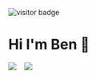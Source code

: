 ![visitor badge](https://visitor-badge.glitch.me/badge?page_id=bengelhaupt.visitor-badge)

# Hi I'm Ben 👋

<div>
  <img align="top" src="https://github-readme-stats.vercel.app/api?username=bengelhaupt&count_private=true&show_icons=true&hide_rank=true&custom_title=My%20GitHub%20Stats&bg_color=00000000&text_color=FFFFFF" />&nbsp;&nbsp;&nbsp;
  <img align="top" src="https://github-readme-stats.vercel.app/api/top-langs/?username=bengelhaupt&layout=compact&bg_color=00000000&text_color=FFFFFF" />
</div>
